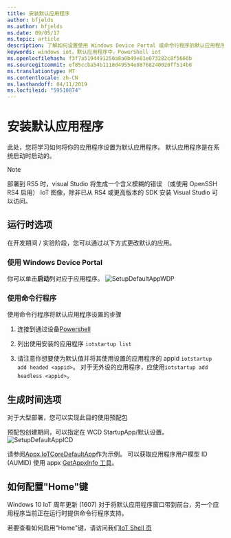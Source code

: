 ```yaml
---
title: 安装默认应用程序
author: bfjelds
ms.author: bfjelds
ms.date: 09/05/17
ms.topic: article
description: 了解如何设置使用 Windows Device Portal 或命令行程序的默认应用程序。
keywords: windows iot，默认应用程序中，PowerShell iot
ms.openlocfilehash: f3f7a5194491250a8a0b49e81e073282c8f5660b
ms.sourcegitcommit: ef85ccba54b1118d49554e88768240020ff514b0
ms.translationtype: MT
ms.contentlocale: zh-CN
ms.lasthandoff: 04/11/2019
ms.locfileid: "59510874"
---
```

# <a name="setup-a-default-app"></a>安装默认应用程序
此处，您将学习如何将你的应用程序设置为默认应用程序。 默认应用程序是在系统启动时启动的。  

> [!NOTE]
> 部署到 RS5 时，visual Studio 将生成一个含义模糊的错误 （或使用 OpenSSH RS4 启用） IoT 图像，除非已从 RS4 或更高版本的 SDK 安装 Visual Studio 可以访问。

## <a name="runtime-options"></a>运行时选项

在开发期间 / 实验阶段，您可以通过以下方式更改默认的应用。

### <a name="using-windows-device-portal"></a>使用 Windows Device Portal

你可以单击**启动**列对应于应用程序。
![SetupDefaultAppWDP](../media/SetupDefaultApp/DefaultAppWDP.png)

### <a name="using-the-shell"></a>使用命令行程序

使用命令行程序将默认应用程序设置的步骤 

1. 连接到通过设备[Powershell](../connect-your-device/PowerShell.md)

2. 列出使用安装的应用程序 `iotstartup list`

3. 请注意你想要使为默认值并将其使用设置的应用程序的 appid `iotstartup add headed <appid>`。 对于无外设的应用程序，应使用`iotstartup add headless <appid>`。


## <a name="build-time-option"></a>生成时间选项

对于大型部署，您可以实现此目的使用预配包

预配包创建期间，可以指定在 WCD StartupApp/默认设置。
![SetupDefaultAppICD](../media/SetupDefaultApp/DefaultAppICD.png)

请参阅[Appx.IoTCoreDefaultApp](https://github.com/ms-iot/iot-adk-addonkit/tree/master/Workspace/Source-arm/Packages/Appx.IoTCoreDefaultApp/customizations.xml)作为示例。 可以获取应用程序用户模型 ID (AUMID) 使用 appx [GetAppxInfo 工具](https://github.com/ms-iot/iot-adk-addonkit/tree/master/Tools/GetAppxInfo.exe)。

## <a name="how-to-configure-home-key"></a>如何配置"Home"键

Windows 10 IoT 周年更新 (1607) 对于将默认应用程序窗口带到前台，另一个应用程序当前正在运行时提供命令行程序支持。

若要查看如何启用"Home"键，请访问我们[IoT Shell 页](https://docs.microsoft.com/windows/iot-core/develop-your-app/iotcoreshell#switching-between-apps-with-hid-injection-keys)
